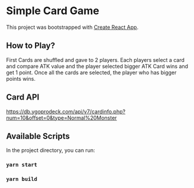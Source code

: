 # Simple Card Game

This project was bootstrapped with [Create React App](https://github.com/facebook/create-react-app).

## How to Play?
First Cards are shuffled and gave to 2 players.
Each players select a card and compare ATK value and the player selected bigger ATK Card wins and get 1 point.
Once all the cards are selected, the player who has bigger points wins.

## Card API
https://db.ygoprodeck.com/api/v7/cardinfo.php?num=10&offset=0&type=Normal%20Monster

## Available Scripts

In the project directory, you can run:

### `yarn start`
### `yarn build`
